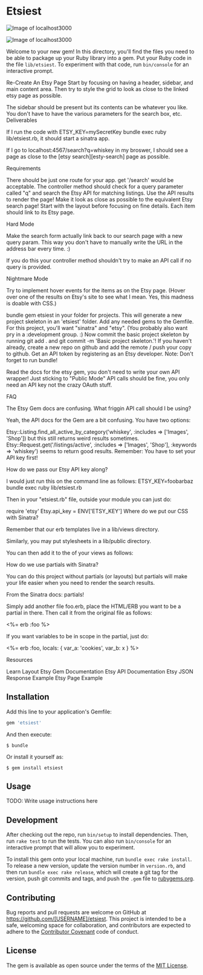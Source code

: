 # Etsiest
![Image of localhost3000](https://cloud.githubusercontent.com/assets/14100111/11482830/00e2f274-9773-11e5-8923-6ca1f5af43b9.png)

![Image of localhost3000](https://cloud.githubusercontent.com/assets/14100111/11482829/00deffb6-9773-11e5-8584-65c726272a77.png)

Welcome to your new gem! In this directory, you'll find the files you need to be able to package up your Ruby library into a gem. Put your Ruby code in the file `lib/etsiest`. To experiment with that code, run `bin/console` for an interactive prompt.

Re-Create An Etsy Page
 Start by focusing on having a header, sidebar, and main content area. Then try to style the grid to look as close to the linked etsy page as possible.

The sidebar should be present but its contents can be whatever you like. You don't have to have the various parameters for the search box, etc.
Deliverables


If I run the code with ETSY_KEY=mySecretKey bundle exec ruby lib/etsiest.rb, it should start a sinatra app.

If I go to localhost:4567/search?q=whiskey in my broswer, I should see a page as close to the [etsy search][esty-search] page as possible.

Requirements

There should be just one route for your app. get '/search' would be acceptable.
The controller method should check for a query parameter called "q" and search the Etsy API for matching listings.
Use the API results to render the page! Make it look as close as possible to the equivalent Etsy search page! Start with the layout before focusing on fine details.
Each item should link to its Etsy page.

Hard Mode

Make the search form actually link back to our search page with a new query param. This way you don't have to manually write the URL in the address bar every time. :)

If you do this your controller method shouldn't try to make an API call if no query is provided.

Nightmare Mode

Try to implement hover events for the items as on the Etsy page. (Hover over one of the results on Etsy's site to see what I mean. Yes, this madness is doable with CSS.)


bundle gem etsiest in your folder for projects. This will generate a new project skeleton in an 'etsiest' folder.
Add any needed gems to the Gemfile. For this project, you'll want "sinatra" and "etsy". (You probably also want pry in a :development group. :)
Now commit the basic project skeleton by running git add . and git commit -m 'Basic project skeleton.'!
If you haven't already, create a new repo on github and add the remote / push your copy to github.
Get an API token by registering as an Etsy developer.
Note: Don't forget to run bundle!

Read the docs for the etsy gem, you don't need to write your own API wrapper! Just sticking to "Public Mode" API calls should be fine, you only need an API key not the crazy OAuth stuff.

FAQ

The Etsy Gem docs are confusing. What friggin API call should I be using?

Yeah, the API docs for the Gem are a bit confusing. You have two options:

Etsy::Listing.find_all_active_by_category('whiskey', :includes => ['Images', 'Shop']) but this still returns weird results sometimes.
Etsy::Request.get('/listings/active', :includes => ['Images', 'Shop'], :keywords => 'whiskey') seems to return good results.
Remember: You have to set your API key first!

How do we pass our Etsy API key along?

I would just run this on the command line as follows: ETSY_KEY=foobarbaz bundle exec ruby lib/etsiest.rb

Then in your "etsiest.rb" file, outside your module you can just do:

  require 'etsy'
  Etsy.api_key = ENV['ETSY_KEY']
Where do we put our CSS with Sinatra?

Remember that our erb templates live in a lib/views directory.

Similarly, you may put stylesheets in a lib/public directory.

You can then add it to the <head> of your views as follows: <link rel="stylesheet" href="foo.css">

How do we use partials with Sinatra?

You can do this project without partials (or layouts) but partials will make your life easier when you need to render the search results.

From the Sinatra docs: partials!

Simply add another file foo.erb, place the HTML/ERB you want to be a partial in there. Then call it from the original file as follows:

<%= erb :foo %>

If you want variables to be in scope in the partial, just do:

<%= erb :foo, locals: { var_a: 'cookies', var_b: x } %>

Resources

Learn Layout
Etsy Gem Documentation
Etsy API Documentation
Etsy JSON Response Example
Etsy Page Example

## Installation

Add this line to your application's Gemfile:

```ruby
gem 'etsiest'
```

And then execute:

    $ bundle

Or install it yourself as:

    $ gem install etsiest

## Usage

TODO: Write usage instructions here

## Development

After checking out the repo, run `bin/setup` to install dependencies. Then, run `rake test` to run the tests. You can also run `bin/console` for an interactive prompt that will allow you to experiment.

To install this gem onto your local machine, run `bundle exec rake install`. To release a new version, update the version number in `version.rb`, and then run `bundle exec rake release`, which will create a git tag for the version, push git commits and tags, and push the `.gem` file to [rubygems.org](https://rubygems.org).

## Contributing

Bug reports and pull requests are welcome on GitHub at https://github.com/[USERNAME]/etsiest. This project is intended to be a safe, welcoming space for collaboration, and contributors are expected to adhere to the [Contributor Covenant](contributor-covenant.org) code of conduct.


## License

The gem is available as open source under the terms of the [MIT License](http://opensource.org/licenses/MIT).

